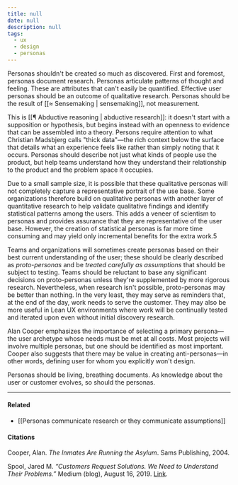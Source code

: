 ```yaml
---
title: null
date: null
description: null
tags:
  - ux
  - design
  - personas
---
```


Personas shouldn't be created so much as discovered. First and foremost, personas document research. Personas articulate patterns of thought and feeling. These are attributes that can't easily be quantified. Effective user personas should be an outcome of qualitative research. Personas should be the result of [[≈ Sensemaking | sensemaking]], not measurement.

This is [[¶ Abductive reasoning | abductive research]]: it doesn't start with a supposition or hypothesis, but begins instead with an openness to evidence that can be assembled into a theory. Persons require attention to what Christian Madsbjerg calls "thick data"—the rich context below the surface that details what an experience feels like rather than simply noting that it occurs. Personas should describe not just what kinds of people use the product, but help teams understand how they understand their relationship to the product and the problem space it occupies.

Due to a small sample size, it is possible that these qualitative personas will not completely capture a representative portrait of the use base. Some organizations therefore build on qualitative personas with another layer of quantitative research to help validate qualitative findings and identify statistical patterns among the users. This adds a veneer of scientism to personas and provides assurance that they are representative of the user base. However, the creation of statistical personas is far more time consuming and may yield only incremental benefits for the extra work.5

Teams and organizations will sometimes create personas based on their best current understanding of the user; these should be clearly described as _proto-personas_ and be _treated carefully as assumptions_ that should be subject to testing. Teams should be reluctant to base any significant decisions on proto-personas unless they're supplemented by more rigorous research. Nevertheless, when research isn't possible, proto-personas may be better than nothing. In the very least, they may serve as reminders that, at the end of the day, work needs to serve the customer. They may also be more useful in Lean UX environments where work will be continually tested and iterated upon even without initial discovery research.

Alan Cooper emphasizes the importance of selecting a primary persona—the user archetype whose needs must be met at all costs. Most projects will involve multiple personas, but one should be identified as most important. Cooper also suggests that there may be value in creating anti-personas—in other words, defining user for whom you explicitly won't design.

Personas should be living, breathing documents. As knowledge about the user or customer evolves, so should the personas.

---

#### Related

- [[Personas communicate research or they communicate assumptions]]

#### Citations

Cooper, Alan. _The Inmates Are Running the Asylum_. Sams Publishing, 2004.

Spool, Jared M. _“Customers Request Solutions. We Need to Understand Their Problems.”_ Medium (blog), August 16, 2019. [Link](https://medium.com/@jmspool/customers-request-solutions-we-need-to-understand-their-problems-41db3b5c6d4d).

